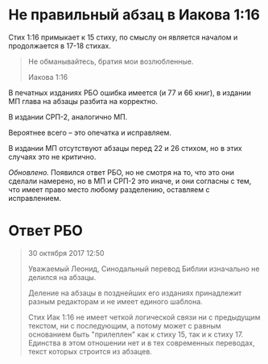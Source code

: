 # Не правильный абзац в Иакова 1:16

Стих 1:16 примыкает к 15 стиху, по смыслу он является началом и продолжается в 17-18 стихах.
> Не обманывайтесь, братия мои возлюбленные.
> 
> Иакова 1:16

В печатных изданиях РБО ошибка имеется (и 77 и 66 книг), в издании МП глава на абзацы разбита на  корректно.

В издании СРП-2, аналогично МП.

Вероятнее всего – это опечатка и исправляем.

В издании МП отсутствуют абзацы перед 22 и 26 стихом, но в этих случаях это не критично.

*Обновлено.* Появился ответ РБО, но не смотря на то, что это они сделали намерено, но в МП и СРП-2 это иначе, и они согласны с тем, что имеет право место любому разделению, оставляем с исправлением.

# Ответ РБО

> 	30 октября 2017  12:50
> 
> Уважаемый Леонид, Синодальный перевод Библии изначально не делился на абзацы.
> 
> Деление на абзацы в позднейших его изданиях принадлежит разным редакторам и не имеет единого шаблона. 
> 
> Стих Иак 1:16 не имеет четкой логической связи ни с предыдущим текстом, ни с последующим, а потому может с равным основанием быть "прилеплен" как к стиху 15, так и к стиху 17. Единства в этом отношении нет и в тех современных переводах, текст которых строится из абзацев.
